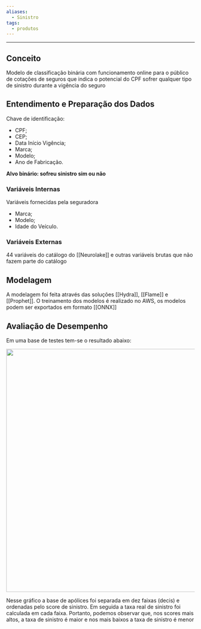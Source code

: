 ```yaml
---
aliases:
  - Sinistro
tags:
  - produtos
---
```


---

## Conceito

Modelo de classificação binária com funcionamento online para o público de cotações de seguros que indica o potencial do CPF sofrer qualquer tipo de sinistro durante a vigência do seguro 

## Entendimento e Preparação dos Dados

Chave de identificação:
- CPF;
- CEP;
- Data Início Vigência;
- Marca;
- Modelo;
- Ano de Fabricação.

**Alvo binário: sofreu sinistro sim ou não**

### Variáveis Internas

Variáveis fornecidas pela seguradora
- Marca;
- Modelo;
- Idade do Veículo.

### Variáveis Externas

44 variáveis do catálogo do [[Neurolake]]  e outras variáveis brutas que não fazem parte do catálogo

## Modelagem

A modelagem foi feita através das soluções [[Hydra]], [[Flame]] e [[Prophet]]. O treinamento dos modelos é realizado no AWS, os modelos podem ser exportados em formato [[ONNX]] 

## Avaliação de Desempenho

Em uma base de testes tem-se o resultado abaixo:

<img src="https://lh7-rt.googleusercontent.com/docsz/AD_4nXcp8JkfMjzGwW2H55MRiuAeSmbwgoiIyVRnCpMUvmID42TbfjwLu1caQ00UL8h3SP6XJOe5GoBVpRP7XhR9oL_kotRGFQfUXolh1-4cEISUAcyG8fCIBcJYX1-_gGCVvSVEFLb3s-ejp3B6RnbK5hv4JII?key=d6rKKttZVhVn00IuKV9ppg" width="650" />

Nesse gráfico a base de apólices foi separada em dez faixas (decis) e ordenadas pelo score de sinistro. Em seguida a taxa real de sinistro foi calculada em cada faixa. Portanto, podemos observar que, nos scores mais altos, a taxa de sinistro é maior e nos mais baixos a taxa de sinistro é menor
